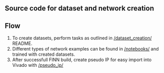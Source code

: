 Source code for dataset and network creation
----------------------------------------------------------------------------

## Flow
1. To create datasets, perform tasks as outlined in [/dataset_creation/](/src/dataset_creation/) README.
2. Different types of network examples can be found in [/notebooks/](/src/notebooks/) and trained with created datasets.
3. After successfull FINN build, create pseudo IP for easy import into Vivado with [/pseudo_ip/](/src/pseudo_ip/)


